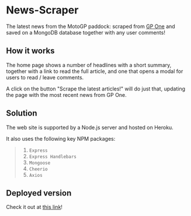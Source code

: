 # News-Scraper

The latest news from the MotoGP paddock: scraped from [GP One](https://www.gpone.com/en/category/motogp) and saved on a MongoDB database together with any user comments!

## How it works

The home page shows a number of headlines with a short summary, together with a link to read the full article, and one that opens a modal for users to read / leave comments.

A click on the button "Scrape the latest articles!" will do just that, updating the page with the most recent news from GP One.

## Solution

The web site is supported by a Node.js server and hosted on Heroku.

It also uses the following key NPM packages:

> 1. `Express`
> 2. `Express Handlebars`
> 3. `Mongoose`
> 4. `Cheerio`
> 5. `Axios`

## Deployed version

Check it out at [this link](http://news-picker.herokuapp.com/)!
